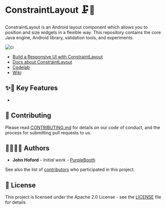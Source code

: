 # ConstraintLayout 🗜️📏

ConstraintLayout is an Android layout component which allows you to position and size widgets in a flexible way. This repository contains the core Java engine, Android library, validation tools, and experiments.

![ci](https://github.com/androidx/constraintlayout/workflows/ci/badge.svg)

- [Build a Responsive UI with ConstraintLayout](https://developer.android.com/training/constraint-layout)
- [Docs about ConstraintLayout](https://developer.android.com/reference/androidx/constraintlayout/widget/ConstraintLayout)
- [Codelab](https://codelabs.developers.google.com/codelabs/constraint-layout/index.html#0)
- [Wiki](https://github.com/androidx/constraintlayout/wiki/MotionLayout)

## ✨🤩 Key Features

* 

## 🤝 Contributing

Please read [CONTRIBUTING.md](constraintlayout/CONTRIBUTING.md) for details on our code of conduct, and the process for submitting pull requests to us.

## 👩‍💻👨‍💻 Authors

* **John Hoford** - *Initial work* - [PurpleBooth](https://github.com/PurpleBooth)

See also the list of [contributors](https://github.com/androidx/constraintlayout/contributors) who participated in this project.

## 🔖 License

This project is licensed under the Apache 2.0 License - see the [LICENSE](LICENSE) file for details
